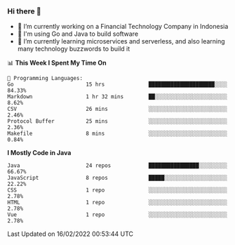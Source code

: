 ### Hi there 👋

<!--
**mazzama/mazzama** is a ✨ _special_ ✨ repository because its `README.md` (this file) appears on your GitHub profile.

Here are some ideas to get you started:

- 🔭 I’m currently working on ...
- 🌱 I’m currently learning ...
- 👯 I’m looking to collaborate on ...
- 🤔 I’m looking for help with ...
- 💬 Ask me about ...
- 📫 How to reach me: ...
- 😄 Pronouns: ...
- ⚡ Fun fact: ...
-->

- 🔭 I’m currently working on a Financial Technology Company in Indonesia
- :gun: I'm using Go and Java to build software
- 🌱 I’m currently learning microservices and serverless, and also learning many technology buzzwords to build it

<!--START_SECTION:waka-->
📊 **This Week I Spent My Time On** 

```text
💬 Programming Languages: 
Go                       15 hrs              █████████████████████░░░░   84.33% 
Markdown                 1 hr 32 mins        ██░░░░░░░░░░░░░░░░░░░░░░░   8.62% 
CSV                      26 mins             ░░░░░░░░░░░░░░░░░░░░░░░░░   2.46% 
Protocol Buffer          25 mins             ░░░░░░░░░░░░░░░░░░░░░░░░░   2.36% 
Makefile                 8 mins              ░░░░░░░░░░░░░░░░░░░░░░░░░   0.84%

```

**I Mostly Code in Java** 

```text
Java                     24 repos            ████████████████░░░░░░░░░   66.67% 
JavaScript               8 repos             █████░░░░░░░░░░░░░░░░░░░░   22.22% 
CSS                      1 repo              ░░░░░░░░░░░░░░░░░░░░░░░░░   2.78% 
HTML                     1 repo              ░░░░░░░░░░░░░░░░░░░░░░░░░   2.78% 
Vue                      1 repo              ░░░░░░░░░░░░░░░░░░░░░░░░░   2.78%

```



 Last Updated on 16/02/2022 00:53:44 UTC
<!--END_SECTION:waka-->
